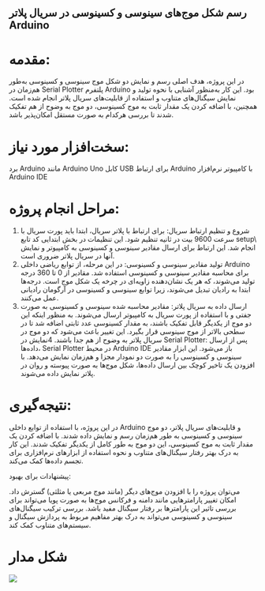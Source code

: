## رسم شکل موج‌های سینوسی و کسینوسی در سریال پلاتر Arduino

# مقدمه:

در این پروژه، هدف اصلی رسم و نمایش دو شکل موج سینوسی و کسینوسی به‌طور هم‌زمان در Serial Plotter پلتفرم Arduino بود. این کار به‌منظور آشنایی با نحوه تولید و نمایش سیگنال‌های متناوب و استفاده از قابلیت‌های سریال پلاتر انجام شده است. همچنین، با اضافه کردن یک مقدار ثابت به موج کسینوسی، دو موج به وضوح از هم تفکیک شدند تا بررسی هرکدام به صورت مستقل امکان‌پذیر باشد.

# سخت‌افزار مورد نیاز:
برد Arduino مانند Arduino Uno
کابل USB برای ارتباط Arduino با کامپیوتر
نرم‌افزار Arduino IDE


# مراحل انجام پروژه:

1. شروع و تنظیم ارتباط سریال: برای ارتباط با پلاتر سریال، ابتدا باید پورت سریال با سرعت 9600 بیت در ثانیه تنظیم شود. این تنظیمات در بخش ابتدایی کد تابع setup\ انجام شد. این ارتباط برای ارسال مقادیر سینوسی و کسینوسی به کامپیوتر و نمایش آنها در سریال پلاتر ضروری است.
2. تولید مقادیر سینوسی و کسینوسی: در این مرحله، از توابع ریاضی داخلی Arduino برای محاسبه مقادیر سینوسی و کسینوسی استفاده شد. مقادیر از 0 تا 360 درجه تولید می‌شوند، که هر یک نشان‌دهنده زاویه‌ای در چرخه یک شکل موج است. درجه‌ها ابتدا به رادیان تبدیل می‌شوند، زیرا توابع سینوسی و کسینوسی در آرگومان رادیانی عمل می‌کنند.
3. ارسال داده به سریال پلاتر: مقادیر محاسبه شده سینوسی و کسینوسی به صورت جفتی و با استفاده از پورت سریال به کامپیوتر ارسال می‌شوند. به منظور اینکه این دو موج از یکدیگر قابل تفکیک باشند، به مقدار کسینوسی عدد ثابتی اضافه شد تا در سطحی بالاتر از موج سینوسی قرار بگیرد. این تغییر باعث می‌شود که دو موج در سریال پلاتر به وضوح از هم جدا باشند.
 4نمایش در Serial Plotter: پس از ارسال داده‌ها، Serial Plotter در محیط Arduino IDE باز می‌شود. این ابزار مقادیر سینوسی و کسینوسی را به صورت دو نمودار مجزا و هم‌زمان نمایش می‌دهد. با افزودن یک تاخیر کوچک بین ارسال داده‌ها، شکل موج‌ها به صورت پیوسته و روان در پلاتر نمایش داده می‌شوند.

# نتیجه‌گیری:

در این پروژه، با استفاده از توابع داخلی Arduino و قابلیت‌های سریال پلاتر، دو موج سینوسی و کسینوسی به طور هم‌زمان رسم و نمایش داده شدند. با اضافه کردن یک مقدار ثابت به موج کسینوسی، این دو موج به طور کامل از یکدیگر تفکیک شدند. این کار به درک بهتر رفتار سیگنال‌های متناوب و نحوه استفاده از ابزارهای نرم‌افزاری برای تجسم داده‌ها کمک می‌کند.

پیشنهادات برای بهبود:

می‌توان پروژه را با افزودن موج‌های دیگر (مانند موج مربعی یا مثلثی) گسترش داد.
امکان تغییر پارامترهایی مانند دامنه و فرکانس موج‌ها به صورت پویا می‌تواند برای بررسی تاثیر این پارامترها بر رفتار سیگنال مفید باشد.
بررسی ترکیب سیگنال‌های سینوسی و کسینوسی می‌تواند به درک بهتر مفاهیم مربوط به پردازش سیگنال و سیستم‌های متناوب کمک کند.
# شکل مدار
![](https://github.com/Sina626/Microprocessor_3/blob/main/73aca18e-a43d-4cbb-81c0-1c29f65f3670-ezgif.com-video-to-gif-converter.gif)

